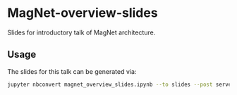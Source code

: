 # MagNet-overview-slides

Slides for introductory talk of MagNet architecture.

## Usage

The slides for this talk can be generated via:

```bash
jupyter nbconvert magnet_overview_slides.ipynb --to slides --post serve --template output_toggle.tpl
```
